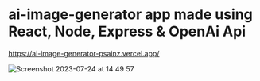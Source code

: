 # ai-image-generator app made using React, Node, Express & OpenAi Api 

https://ai-image-generator-psainz.vercel.app/


![Screenshot 2023-07-24 at 14 49 57](https://github.com/PSainz/ai-image-generator/assets/99868866/8f6762f4-7370-454c-b09a-82c7fd662eca)
